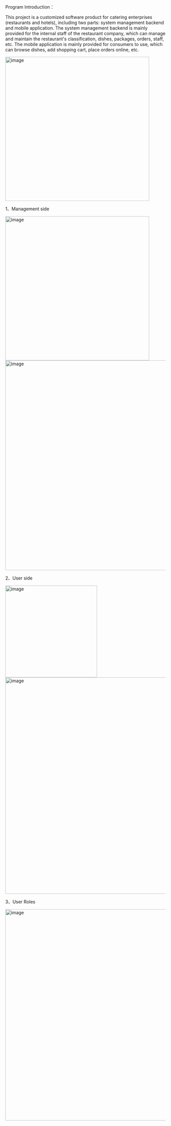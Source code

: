 Program Introduction：

This project is a customized software product for catering enterprises (restaurants and hotels), including two parts: system management backend and mobile application. The system management backend is mainly provided for the internal staff of the restaurant company, which can manage and maintain the restaurant's classification, dishes, packages, orders, staff, etc. The mobile application is mainly provided for consumers to use, which can browse dishes, add shopping cart, place orders online, etc.

<img width="452" alt="image" src="https://user-images.githubusercontent.com/100044659/194789013-f872ab1c-ae7c-4f55-8c8d-4a9be801a33a.png">


1、Management side

<img width="452" alt="image" src="https://user-images.githubusercontent.com/100044659/194789027-d3cb2afe-4b0c-455e-9cb3-0089d03c4e24.png">


<img width="658" alt="image" src="https://user-images.githubusercontent.com/100044659/194789045-5e41ab97-702a-42ae-852f-490670fd7778.png">

2、User side

<img width="288" alt="image" src="https://user-images.githubusercontent.com/100044659/194789061-63f4c568-2651-4c57-8c1a-028ef817045d.png">

<img width="679" alt="image" src="https://user-images.githubusercontent.com/100044659/194789073-fa6b8af6-51e0-4b6d-a37f-5b7f9f64e08f.png">

3、User Roles

<img width="663" alt="image" src="https://user-images.githubusercontent.com/100044659/194789098-c61840f1-f6d8-4e1c-9d69-7b00be487122.png">



